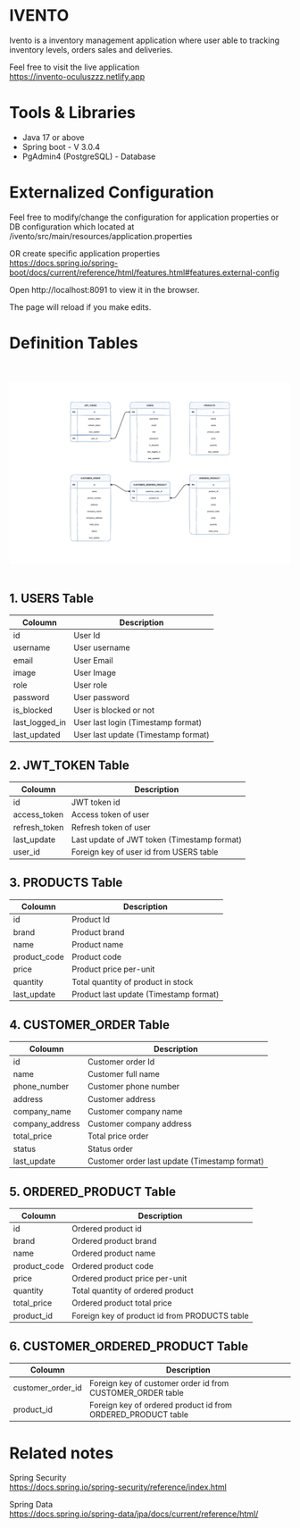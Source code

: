 # IVENTO
Ivento is a inventory management application where user able to tracking inventory levels, orders sales and deliveries.

Feel free to visit the live application
<br>
https://invento-oculuszzz.netlify.app


# Tools & Libraries
* Java 17 or above
* Spring boot - V 3.0.4
* PgAdmin4 (PostgreSQL) - Database


# Externalized Configuration

Feel free to modify/change the configuration for application properties or DB configuration which located at
<br>
/ivento/src/main/resources/application.properties

OR create specific application properties
<br>
https://docs.spring.io/spring-boot/docs/current/reference/html/features.html#features.external-config

Open http://localhost:8091 to view it in the browser.

The page will reload if you make edits.

# Definition Tables 

<br /><br /> ![images/Ivento entitites diagram.png](/images/Ivento%20entitites%20diagram.png) <br /><br />

## 1. USERS Table
| Coloumn | Description |
| --- | --- |
| id | User Id |
| username | User username |
| email | User Email |
| image | User Image |
| role | User role |
| password | User password |
| is_blocked | User is blocked or not |
| last_logged_in | User last login (Timestamp format) |
| last_updated | User last update (Timestamp format) |

## 2. JWT_TOKEN Table
| Coloumn | Description |
| --- | --- |
| id | JWT token id |
| access_token | Access token of user |
| refresh_token | Refresh token of user |
| last_update | Last update of JWT token (Timestamp format) |
| user_id | Foreign key of user id from USERS table |

## 3. PRODUCTS Table
| Coloumn | Description |
| --- | --- |
| id | Product Id |
| brand | Product brand |
| name | Product name |
| product_code | Product code |
| price | Product price per-unit |
| quantity | Total quantity of product in stock |
| last_update | Product last update (Timestamp format) |

## 4. CUSTOMER_ORDER Table
| Coloumn | Description |
| --- | --- |
| id | Customer order Id |
| name | Customer full name |
| phone_number | Customer phone number |
| address | Customer address |
| company_name | Customer company name |
| company_address | Customer company address |
| total_price | Total price order |
| status | Status order |
| last_update | Customer order last update (Timestamp format) |

## 5. ORDERED_PRODUCT Table
| Coloumn | Description |
| --- | --- |
| id | Ordered product id |
| brand | Ordered product brand |
| name | Ordered product name |
| product_code | Ordered product code |
| price | Ordered product price per-unit |
| quantity | Total quantity of ordered product |
| total_price | Ordered product total price |
| product_id | Foreign key of product id from PRODUCTS table |

## 6. CUSTOMER_ORDERED_PRODUCT Table
| Coloumn | Description |
| --- | --- |
| customer_order_id | Foreign key of customer order id from CUSTOMER_ORDER table |
| product_id | Foreign key of ordered product id from ORDERED_PRODUCT table |

# Related notes

Spring Security <br>
https://docs.spring.io/spring-security/reference/index.html

Spring Data <br>
https://docs.spring.io/spring-data/jpa/docs/current/reference/html/

